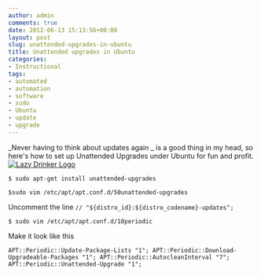 ```yaml
---
author: admin
comments: true
date: 2012-06-13 15:13:56+00:00
layout: post
slug: unattended-upgrades-in-ubuntu
title: Unattended upgrades in Ubuntu
categories:
- Instructional
tags:
- automated
- automation
- software
- sudo
- Ubuntu
- update
- upgrade
---
```


_Never having to think about updates again _ is a good thing in my head, so here's how to set up Unattended Upgrades under Ubuntu for fun and profit.[![Lazy Drinker Logo](http://www.andrewbolster.info/wp-content/uploads/2012/06/LazyDAlpha-300x218.gif)](http://www.lazydrinker.com/Index.htm)

`$ sudo apt-get install unattended-upgrades`

`$sudo vim /etc/apt/apt.conf.d/50unattended-upgrades`

Uncomment the line `// "${distro_id}:${distro_codename}-updates"; `

`$ sudo vim /etc/apt/apt.conf.d/10periodic`

Make it look like this

`APT::Periodic::Update-Package-Lists "1";
APT::Periodic::Download-Upgradeable-Packages "1";
APT::Periodic::AutocleanInterval "7";
APT::Periodic::Unattended-Upgrade "1";`
